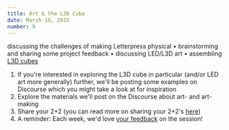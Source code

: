 ```yaml
---
title: Art & the L3D Cube
date: March 19, 2015
number: 9
---
```


discussing the challenges of making Letterpress physical &bull; brainstorming and sharing some project feedback &bull; discussing LED/L3D art &bull; assembling [L3D cubes](http://l3dcube.com/)

1.  If you're interested in exploring the L3D cube in particular (and/or LED art more generally) further, we'll be posting some examples on Discourse which you might take a look at for inspiration
2.  Explore the materials we'll post on the Discourse about art- and art-making
3.  Share your 2+2 (you can read more on sharing your 2+2's [here](http://dgmde15.github.io/sessions/2/#/3))
4.  A reminder: Each week, we'd love [your feedback](dgmde15.github.io/feedback) on the session!

